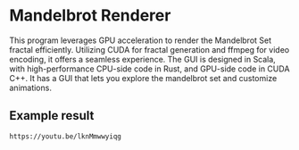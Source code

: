 # Mandelbrot Renderer

This program leverages GPU acceleration to render the Mandelbrot Set fractal efficiently. Utilizing CUDA for fractal generation and ffmpeg for video encoding, it offers a seamless experience. The GUI is designed in Scala, with high-performance CPU-side code in Rust, and GPU-side code in CUDA C++. It has a GUI that lets you explore the mandelbrot set and customize animations.

## Example result
```
https://youtu.be/lknMmwwyiqg
```

